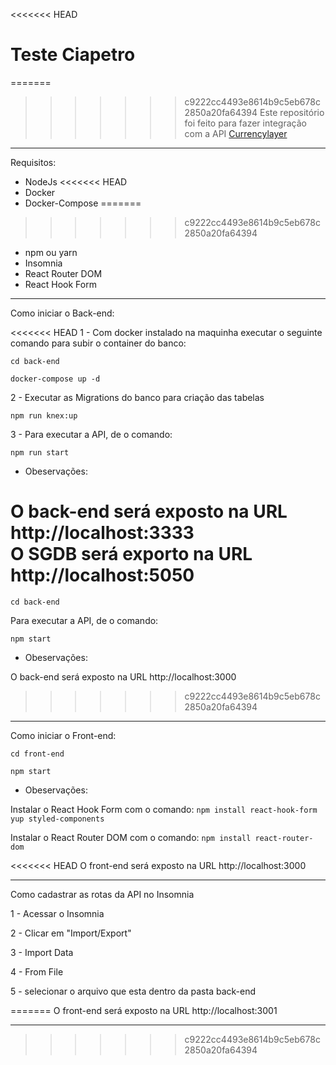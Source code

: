 <<<<<<< HEAD
# Teste Ciapetro

=======
>>>>>>> c9222cc4493e8614b9c5eb678c2850a20fa64394
Este repositório foi feito para fazer integração com a API [Currencylayer](https://currencylayer.com/)

----

Requisitos:

* NodeJs
<<<<<<< HEAD
* Docker
* Docker-Compose
=======
>>>>>>> c9222cc4493e8614b9c5eb678c2850a20fa64394
* npm ou yarn
* Insomnia
* React Router DOM
* React Hook Form

---

Como iniciar o Back-end:

<<<<<<< HEAD
1 - Com docker instalado na maquinha executar o seguinte comando para subir o container do banco:

```cd back-end```

```docker-compose up -d```

2 - Executar as Migrations do banco para criação das tabelas

```npm run knex:up```

3 - Para executar a API, de o comando:

```npm run start```

 - Obeservações:<br/>

O back-end será exposto na URL http://localhost:3333
<br/>
O SGDB será exporto na URL http://localhost:5050
=======
```cd back-end```

Para executar a API, de o comando:

```npm start```

- Obeservações:<br/>

O back-end será exposto na URL http://localhost:3000
>>>>>>> c9222cc4493e8614b9c5eb678c2850a20fa64394

---

Como iniciar o Front-end:

```cd front-end```

```npm start```

- Obeservações:<br/>

Instalar o React Hook Form com o comando: ```npm install react-hook-form yup styled-components```

Instalar o React Router DOM com o comando: ```npm install react-router-dom```

<<<<<<< HEAD
O front-end será exposto na URL http://localhost:3000
___

Como cadastrar as rotas da API no Insomnia

1 - Acessar o Insomnia

2 - Clicar em "Import/Export"

3 - Import Data

4 - From File

5 - selecionar o arquivo que esta dentro da pasta back-end





=======
O front-end será exposto na URL http://localhost:3001
___
>>>>>>> c9222cc4493e8614b9c5eb678c2850a20fa64394

